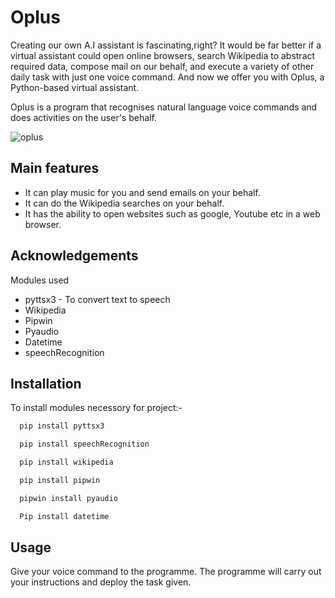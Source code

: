 # Oplus

Creating our own A.I assistant is fascinating,right?  It would be far better if a virtual assistant could open online browsers, search Wikipedia to abstract required data, compose mail on our behalf, and execute a variety of other daily task with just one voice command. And now we offer you with Oplus, a Python-based virtual assistant.



Oplus is a program that recognises natural language voice commands and does activities on the user's behalf.

![oplus](https://user-images.githubusercontent.com/94285537/141683057-09188c89-8aed-4074-8497-4dcbea804ae4.jpg)

## Main features
- It can play music for you and send emails on your behalf.
- It can do the Wikipedia searches on your behalf.
- It has the ability to open websites such as google, Youtube etc in a web browser.  

## Acknowledgements
Modules used 
 - pyttsx3 - To convert text to speech
 - Wikipedia
 - Pipwin
 - Pyaudio
 - Datetime
  - speechRecognition


## Installation

To install modules necessory for project:-

```bash
  pip install pyttsx3
```
```bash
  pip install speechRecognition
```
```bash
  pip install wikipedia
```
```bash
  pip install pipwin
```
```bash
  pipwin install pyaudio
```
```bash
  Pip install datetime
```
## Usage
 Give your voice command to the programme. The programme will carry out your instructions and deploy the task given.

